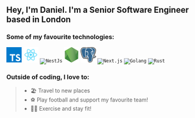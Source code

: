 ## Hey, I'm Daniel. I'm a Senior Software Engineer based in London

### Some of my favourite technologies: <br>

<code><img height="40" alt="Typescript" src="https://raw.githubusercontent.com/github/explore/80688e429a7d4ef2fca1e82350fe8e3517d3494d/topics/typescript/typescript.png"></code>
<code><img height="40" alt="React" src="https://raw.githubusercontent.com/github/explore/80688e429a7d4ef2fca1e82350fe8e3517d3494d/topics/react/react.png"></code>
<code><img height="40" alt="NestJs" src="https://svgl.app/library/nestjs.svg"></code>
<code><img height="40" alt="Node.js" src="https://raw.githubusercontent.com/github/explore/80688e429a7d4ef2fca1e82350fe8e3517d3494d/topics/nodejs/nodejs.png"></code>
<code><img height="40" alt="postgresql" src="https://raw.githubusercontent.com/github/explore/80688e429a7d4ef2fca1e82350fe8e3517d3494d/topics/postgresql/postgresql.png"></code>
<code><img height="40" alt="Next.js" src="https://encrypted-tbn0.gstatic.com/images?q=tbn:ANd9GcSoJXiUlOO9h8X85vCGH1ipF7wemMs2IquS7g&usqp=CAU"></code>
<code><img height="40" alt="Golang" src="https://svgl.app/library/golang_dark.svg"></code>
<code><img height="40" alt="Rust" src="https://svgl.app/library/rust_dark.svg"></code>



### Outside of coding, I love to:

> - 🏖️ Travel to new places
> - ⚽️ Play football and support my favourite team!
> - 🏃‍♂️ Exercise and stay fit!



